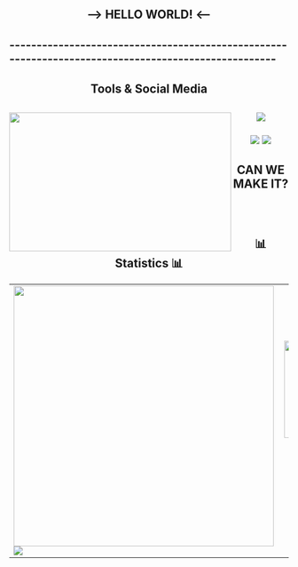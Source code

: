 
<h2 align="center"> --> HELLO WORLD! <-- </h2>
<h2> ---------------------------------------------------------------------------------------------------- </h2>
  
<h2 align="center">  Tools & Social Media <h2>
   
<img src="https://media.tenor.com/H7U01DPQg8IAAAAd/gws-zeta.gif" width="400" height="250" align="left">
<p align="center">
<a href="https://github.com/WahyuniPutra"><img src="https://skillicons.dev/icons?i=eclipse,vscode,github,cpp,java,instagram" </a></p>
 <p align="center">
 <a href="https://www.instagram.com/wahyunp__/">
 <img src="https://img.shields.io/badge/instagram-E4405F?style=for-the-badge&logo=instagram&logoColor=white" /></a>
 <a href="https://www.facebook.com/savezone.1232__/">
 <img src="https://img.shields.io/badge/Facebook-Connect-brightgreen?style=for-the-badge&labelColor=black&logo=facebook" /></a></p>
<h2 align="center"> CAN WE MAKE IT? </h2>
<br><br>
   
 <h2 align="center"> 📊 Statistics 📊 </h2>
<table border="0" align="center">
  <tr border="0">
    <td width="50%" align="center">
      <img src="https://github-readme-stats.vercel.app/api/top-langs/?username=WahyuniPutra&theme=highcontrast&hide=TeX&layout=compact" width="469" align="left" />
      <img src="https://github-readme-stats.vercel.app/api?username=WahyuniPutra&theme=highcontrast&count_private=true&show_icons=true&include_all_commits=true" align="left" />
    </td>
  <td width="50%" align="center">
      <img src="https://media.tenor.com/BJk_XKXnJbwAAAAi/gura-gura-dance.gif" width="175" heigh="175" align="center" />
    <h2 align="center">        LOADING 0.0% </h2>
  </td>
  </tr>
</table>
